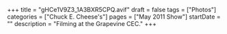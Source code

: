 +++
title = "gHCe1V9Z3_1A3BXR5CPQ.avif"
draft = false
tags = ["Photos"]
categories = ["Chuck E. Cheese's"]
pages = ["May 2011 Show"]
startDate = ""
description = "Filming at the Grapevine CEC."
+++
